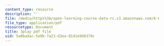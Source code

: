 ```yaml
---
content_type: resource
description: ''
file: /media/https%3A/open-learning-course-data-rc.s3.amazonaws.com/6-004-computation-structures-spring-2017/5a0badac5e9b7a23d3ea8141e9d8379c_tjIFsdM-hBA.pdf
file_type: application/pdf
resourcetype: Document
title: 3play pdf file
uid: 5a0badac-5e9b-7a23-d3ea-8141e9d8379c
---
```

